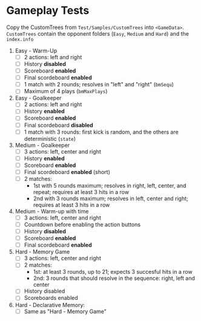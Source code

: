 # Gameplay Tests

Copy the CustomTrees from `Test/Samples/CustomTrees` into `<GameData>`. `CustomTrees` contain the opponent folders (`Easy`, `Medium` and `Hard`) and the `index.info`

1. Easy - Warm-Up
    - [ ] 2 actions: left and right
    - [ ] History **disabled**
    - [ ] Scoreboard **enabled**
    - [ ] Final scordeboard **enabled**
    - [ ] 1 match with 2 rounds; resolves in "left" and "right" (`bmSequ`)
    - [ ] Maximum of 4 plays (`bmMaxPlays`)

1. Easy - Goalkeeper
    - [ ] 2 actions: left and right
    - [ ] History **enabled**
    - [ ] Scoreboard **enabled**
    - [ ] Final scordeboard **disabled**
    - [ ] 1 match with 3 rounds: first kick is random, and the others are deterministic (`state`)

1. Medium - Goalkeeper
    - [ ] 3 actions: left, center and right
    - [ ] History **enabled**
    - [ ] Scoreboard **enabled**
    - [ ] Final scordeboard **enabled** (short)
    - [ ] 2 matches:
        - 1st with 5 rounds maximum; resolves in right, left, center, and repeat; requires at least 3 hits in a row
        - 2nd with 3 rounds maximum; resolves in left, center and right; requires at least 3 hits in a row

1. Medium - Warm-up with time
    - [ ] 3 actions: left, center and right
    - [ ] Countdown before enabling the action buttons
    - [ ] History **disabled**
    - [ ] Scoreboard **enabled**
    - [ ] Final scordeboard **enabled**

1. Hard - Memory Game
    - [ ] 3 actions: left, center and right
    - [ ] 2 matches:
        - 1st: at least 3 rounds, up to 21; expects 3 succesful hits in a row
        - 2nd: 3 rounds that should resolve in the sequence: right, left and center
    - [ ] History disabled
    - [ ] Scoreboards enabled

1. Hard - Declarative Memory:
    - [ ] Same as "Hard - Memory Game"
